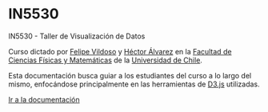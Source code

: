 # IN5530
IN5530 - Taller de Visualización de Datos

Curso dictado por [Felipe Vildoso](https://www.linkedin.com/in/fvildoso) y [Héctor Álvarez](https://www.linkedin.com/in/hialvarezg/) en la [Facultad de Ciencias Físicas y Matemáticas](http://ingenieria.uchile.cl/) de la [Universidad de Chile](http://www.uchile.cl/).

Esta documentación busca guiar a los estudiantes del curso a lo largo del mismo, enfocándose principalmente en las herramientas de [D3.js](https://d3js.org/) utilizadas.

[Ir a la documentación](https://github.com/lucascontreras/IN5530/wiki)
